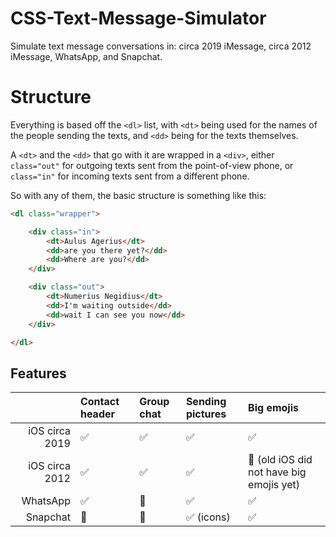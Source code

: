 # CSS-Text-Message-Simulator
Simulate text message conversations in: circa 2019 iMessage, circa 2012 iMessage, WhatsApp, and Snapchat.

# Structure
Everything is based off the `<dl>` list, with `<dt>` being used for the names of the people sending the texts, and `<dd>` being for the texts themselves.

A `<dt>` and the `<dd>` that go with it are wrapped in a `<div>`, either `class="out"` for outgoing texts sent from the point-of-view phone, or `class="in"` for incoming texts sent from a different phone.

So with any of them, the basic structure is something like this:

```html
<dl class="wrapper">

	<div class="in">
		<dt>Aulus Agerius</dt>
		<dd>are you there yet?</dd>
		<dd>Where are you?</dd>
	</div>

	<div class="out">
		<dt>Numerius Negidius</dt>
		<dd>I'm waiting outside</dd>
		<dd>wait I can see you now</dd>
	</div>

</dl>
```

## Features
|                | Contact header     | Group chat         | Sending pictures           | Big emojis |
| -------------: | :----------------- | :----------------- | :------------------------- | :--------- |
| iOS circa 2019 | :white_check_mark: | :white_check_mark: | :white_check_mark:         | :white_check_mark:
| iOS circa 2012 | :white_check_mark: | :white_check_mark: | :white_check_mark:         | :no_entry_sign: (old iOS did not have big emojis yet)
| WhatsApp       | :white_check_mark: | :no_entry_sign:    | :white_check_mark:         | :white_check_mark:
| Snapchat       | :no_entry_sign:    | :no_entry_sign:    | :white_check_mark: (icons) | :white_check_mark:
